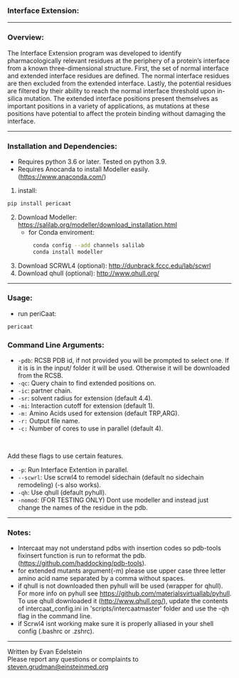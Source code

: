 ### Interface Extension:

------
### Overview:

The Interface Extension program was developed to identify pharmacologically relevant residues at the periphery of a protein’s interface from a known three-dimensional structure. First, the set of normal interface and extended interface residues are defined. The normal interface residues are then excluded from the extended interface. Lastly, the potential residues are filtered by their ability to reach the normal interface threshold upon in-silica mutation. The extended interface positions present themselves as important positions in a variety of applications, as mutations at these positions have potential to affect the protein binding without damaging the interface.

------


### Installation and Dependencies:
* Requires python 3.6 or later. Tested on python 3.9. 
* Requires Anocanda to install Modeller easily. (https://www.anaconda.com/)
1. install:
```sh
pip install pericaat

```
2. Download Modeller: https://salilab.org/modeller/download_installation.html
    * for Conda enviroment:
```sh 
        conda config --add channels salilab
        conda install modeller
```
3. Download SCRWL4 (optional): http://dunbrack.fccc.edu/lab/scwrl
4. Download qhull (optional): http://www.qhull.org/

------

### Usage:
* run periCaat:
```sh 
pericaat
```

### Command Line Arguments:
* `-pdb`: RCSB PDB id, if not provided you will be prompted to select one. If it is is in the input/ folder it will be used. Otherwise it will be downloaded from the RCSB.
* `-qc`: Query chain to find extended positions on.
* `-ic`: partner chain.
* `-sr`: solvent radius for extension (default 4.4).
* `-mi`: Interaction cutoff for extension (default 1).
* `-m:` Amino Acids used for extension (default TRP,ARG).
* `-r:` Output file name. 
* `-c:` Number of cores to use in parallel (default 4).
<br />

Add these flags to use certain features. 
*  `-p`: Run Interface Extention in parallel.  
* `--scwrl`: Use scrwl4 to remodel sidechain (default no sidechain remodeling) (-s also works).
* `-qh`: Use qhull (default pyhull). 
* `-nomod`: (FOR TESTING ONLY) Dont use modeller and instead just change the names of the residue in the pdb. 
------

### Notes:
* Intercaat may not understand pdbs with insertion codes so pdb-tools fixinsert function is run to reformat the pdb. (https://github.com/haddocking/pdb-tools).
* for extended mutants argument(-m) please use upper case three letter amino acid name separated by a comma without spaces.
* if qhull is not downloaded then pyhull will be used (wrapper for qhull). For more info on pyhull see https://github.com/materialsvirtuallab/pyhull. To use qhull downloaded it (http://www.qhull.org/), update the contents of intercaat_config.ini in 'scripts/intercaatmaster' folder  and use the -qh flag in the command line.
* if Scrwl4 isnt working make sure it is properly alliased in your shell config (.bashrc or .zshrc). 

------

Written by Evan Edelstein 
<br />
Please report any questions or complaints to steven.grudman@einsteinmed.org
